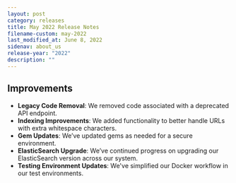 ```yaml
---
layout: post
category: releases
title: May 2022 Release Notes
filename-custom: may-2022
last_modified_at: June 8, 2022
sidenav: about_us
release-year: "2022"
description: ""
---
```

## Improvements 
* **Legacy Code Removal**: We removed code associated with a deprecated API endpoint.
* **Indexing Improvements**: We added functionality to better handle URLs with extra whitespace characters.
* **Gem Updates**: We’ve updated gems as needed for a secure environment.
* **ElasticSearch Upgrade**: We’ve continued progress on upgrading our ElasticSearch version across our system.
* **Testing Environment Updates**: We've simplified our Docker workflow in our test environments. 

